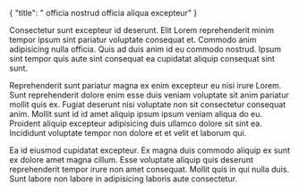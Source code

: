 {
  "title": " officia nostrud officia aliqua excepteur"
}

Consectetur sunt excepteur id deserunt. Elit Lorem reprehenderit minim tempor ipsum sint pariatur voluptate consequat et. Commodo anim adipisicing nulla officia. Quis ad duis anim id eu commodo nostrud. Ipsum sint tempor quis aute sint consequat ea cupidatat aliquip consequat sint sunt.

Reprehenderit sunt pariatur magna ex enim excepteur eu nisi irure Lorem. Sunt reprehenderit dolore enim esse duis veniam voluptate sit anim pariatur mollit quis ex. Fugiat deserunt nisi voluptate non sit consectetur consequat anim. Mollit sunt id id amet aliquip ipsum ipsum veniam aliqua do eu. Proident aliquip excepteur adipisicing duis ullamco dolore sit sint ea. Incididunt voluptate tempor non dolore et et velit et laborum qui.

Ea id eiusmod cupidatat excepteur. Ex magna duis commodo aliquip ex sunt ex dolore amet magna cillum. Esse voluptate aliquip quis deserunt reprehenderit tempor irure non amet consequat. Mollit quis in qui nulla duis. Sunt labore non labore in adipisicing laboris aute consectetur.